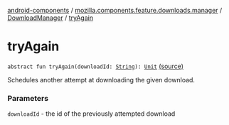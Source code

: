 [android-components](../../index.md) / [mozilla.components.feature.downloads.manager](../index.md) / [DownloadManager](index.md) / [tryAgain](./try-again.md)

# tryAgain

`abstract fun tryAgain(downloadId: `[`String`](https://kotlinlang.org/api/latest/jvm/stdlib/kotlin/-string/index.html)`): `[`Unit`](https://kotlinlang.org/api/latest/jvm/stdlib/kotlin/-unit/index.html) [(source)](https://github.com/mozilla-mobile/android-components/blob/master/components/feature/downloads/src/main/java/mozilla/components/feature/downloads/manager/DownloadManager.kt#L35)

Schedules another attempt at downloading the given download.

### Parameters

`downloadId` - the id of the previously attempted download